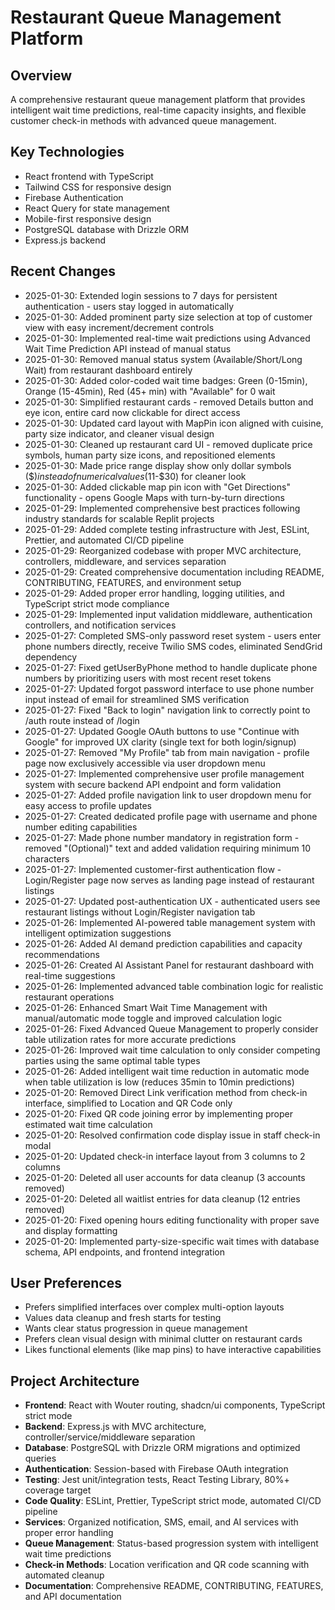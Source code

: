 # Restaurant Queue Management Platform

## Overview
A comprehensive restaurant queue management platform that provides intelligent wait time predictions, real-time capacity insights, and flexible customer check-in methods with advanced queue management.

## Key Technologies
- React frontend with TypeScript
- Tailwind CSS for responsive design
- Firebase Authentication
- React Query for state management
- Mobile-first responsive design
- PostgreSQL database with Drizzle ORM
- Express.js backend

## Recent Changes
- 2025-01-30: Extended login sessions to 7 days for persistent authentication - users stay logged in automatically
- 2025-01-30: Added prominent party size selection at top of customer view with easy increment/decrement controls
- 2025-01-30: Implemented real-time wait predictions using Advanced Wait Time Prediction API instead of manual status
- 2025-01-30: Removed manual status system (Available/Short/Long Wait) from restaurant dashboard entirely
- 2025-01-30: Added color-coded wait time badges: Green (0-15min), Orange (15-45min), Red (45+ min) with "Available" for 0 wait
- 2025-01-30: Simplified restaurant cards - removed Details button and eye icon, entire card now clickable for direct access
- 2025-01-30: Updated card layout with MapPin icon aligned with cuisine, party size indicator, and cleaner visual design
- 2025-01-30: Cleaned up restaurant card UI - removed duplicate price symbols, human party size icons, and repositioned elements
- 2025-01-30: Made price range display show only dollar symbols ($$) instead of numerical values ($11-$30) for cleaner look
- 2025-01-30: Added clickable map pin icon with "Get Directions" functionality - opens Google Maps with turn-by-turn directions
- 2025-01-29: Implemented comprehensive best practices following industry standards for scalable Replit projects
- 2025-01-29: Added complete testing infrastructure with Jest, ESLint, Prettier, and automated CI/CD pipeline
- 2025-01-29: Reorganized codebase with proper MVC architecture, controllers, middleware, and services separation
- 2025-01-29: Created comprehensive documentation including README, CONTRIBUTING, FEATURES, and environment setup
- 2025-01-29: Added proper error handling, logging utilities, and TypeScript strict mode compliance
- 2025-01-29: Implemented input validation middleware, authentication controllers, and notification services
- 2025-01-27: Completed SMS-only password reset system - users enter phone numbers directly, receive Twilio SMS codes, eliminated SendGrid dependency
- 2025-01-27: Fixed getUserByPhone method to handle duplicate phone numbers by prioritizing users with most recent reset tokens
- 2025-01-27: Updated forgot password interface to use phone number input instead of email for streamlined SMS verification
- 2025-01-27: Fixed "Back to login" navigation link to correctly point to /auth route instead of /login
- 2025-01-27: Updated Google OAuth buttons to use "Continue with Google" for improved UX clarity (single text for both login/signup)
- 2025-01-27: Removed "My Profile" tab from main navigation - profile page now exclusively accessible via user dropdown menu
- 2025-01-27: Implemented comprehensive user profile management system with secure backend API endpoint and form validation
- 2025-01-27: Added profile navigation link to user dropdown menu for easy access to profile updates
- 2025-01-27: Created dedicated profile page with username and phone number editing capabilities
- 2025-01-27: Made phone number mandatory in registration form - removed "(Optional)" text and added validation requiring minimum 10 characters
- 2025-01-27: Implemented customer-first authentication flow - Login/Register page now serves as landing page instead of restaurant listings
- 2025-01-27: Updated post-authentication UX - authenticated users see restaurant listings without Login/Register navigation tab
- 2025-01-26: Implemented AI-powered table management system with intelligent optimization suggestions
- 2025-01-26: Added AI demand prediction capabilities and capacity recommendations  
- 2025-01-26: Created AI Assistant Panel for restaurant dashboard with real-time suggestions
- 2025-01-26: Implemented advanced table combination logic for realistic restaurant operations
- 2025-01-26: Enhanced Smart Wait Time Management with manual/automatic mode toggle and improved calculation logic
- 2025-01-26: Fixed Advanced Queue Management to properly consider table utilization rates for more accurate predictions
- 2025-01-26: Improved wait time calculation to only consider competing parties using the same optimal table types
- 2025-01-26: Added intelligent wait time reduction in automatic mode when table utilization is low (reduces 35min to 10min predictions)
- 2025-01-20: Removed Direct Link verification method from check-in interface, simplified to Location and QR Code only
- 2025-01-20: Fixed QR code joining error by implementing proper estimated wait time calculation
- 2025-01-20: Resolved confirmation code display issue in staff check-in modal
- 2025-01-20: Updated check-in interface layout from 3 columns to 2 columns
- 2025-01-20: Deleted all user accounts for data cleanup (3 accounts removed)
- 2025-01-20: Deleted all waitlist entries for data cleanup (12 entries removed)
- 2025-01-20: Fixed opening hours editing functionality with proper save and display formatting
- 2025-01-20: Implemented party-size-specific wait times with database schema, API endpoints, and frontend integration

## User Preferences
- Prefers simplified interfaces over complex multi-option layouts
- Values data cleanup and fresh starts for testing  
- Wants clear status progression in queue management
- Prefers clean visual design with minimal clutter on restaurant cards
- Likes functional elements (like map pins) to have interactive capabilities

## Project Architecture
- **Frontend**: React with Wouter routing, shadcn/ui components, TypeScript strict mode
- **Backend**: Express.js with MVC architecture, controller/service/middleware separation
- **Database**: PostgreSQL with Drizzle ORM migrations and optimized queries
- **Authentication**: Session-based with Firebase OAuth integration
- **Testing**: Jest unit/integration tests, React Testing Library, 80%+ coverage target
- **Code Quality**: ESLint, Prettier, TypeScript strict mode, automated CI/CD pipeline
- **Services**: Organized notification, SMS, email, and AI services with proper error handling
- **Queue Management**: Status-based progression system with intelligent wait time predictions
- **Check-in Methods**: Location verification and QR code scanning with automated cleanup
- **Documentation**: Comprehensive README, CONTRIBUTING, FEATURES, and API documentation